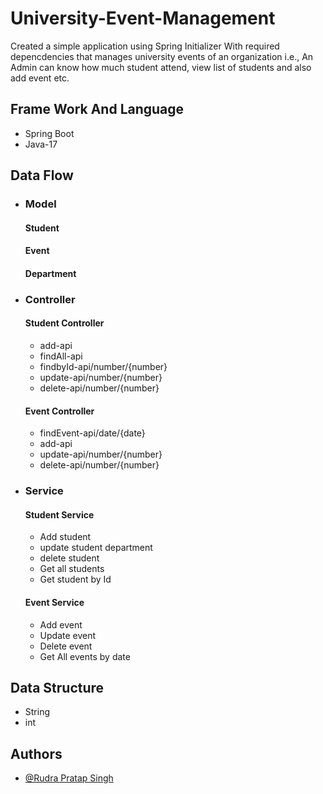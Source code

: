
# University-Event-Management 
Created a simple application using Spring Initializer With required depencdencies that manages university events of an organization i.e., An Admin can know how much student attend, view list of students and also add event etc.

## Frame Work And Language
* Spring Boot 
* Java-17

## Data Flow 
* ### Model
    #### Student 
    #### Event 
    #### Department 
        
* ### Controller
  #### Student Controller
  * add-api
  * findAll-api
  * findbyId-api/number/{number}
  * update-api/number/{number}
  * delete-api/number/{number}
  #### Event Controller
  * findEvent-api/date/{date}
  * add-api
  * update-api/number/{number}
  * delete-api/number/{number}    
* ### Service 
  #### Student Service
  * Add student
  * update student department
  * delete student
  * Get all students 
  * Get student by Id
  #### Event Service
  * Add event
  * Update event
  * Delete event
  * Get All events by date 
## Data Structure
* String
* int 

## Authors

- [@Rudra Pratap Singh](https://github.com/rudrapratapsingh2000)

